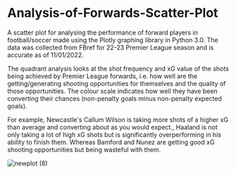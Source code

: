 # Analysis-of-Forwards-Scatter-Plot
A scatter plot for analysing the performance of forward players in football/soccer made using the Plotly graphing library in Python 3.0. The data was collected from FBref for 22-23 Premier League season and is accurate as of 11/01/2022. 

The quadrant analysis looks at the shot frequency and xG value of the shots being achieved by Premier League forwards, i.e. how well are the getting/generating shooting opportunities for themselves and the quality of those opportunities. The colour scale indicates how well they have been converting their chances (non-penalty goals minus non-penalty expected goals). 



For example, Newcastle's Callum Wilson is taking more shots of a higher xG than average and converting about as you would expect., Haaland is not only taking a lot of high xG shots but is significantly overperforming in his ability to finish them. Whereas Bamford and Nunez are getting good xG shooting opportunities but being wasteful with them. 

![newplot (8)](https://user-images.githubusercontent.com/122451735/211809764-64e87c92-3dcb-4c7a-8a8f-e7837f9db23e.png)
